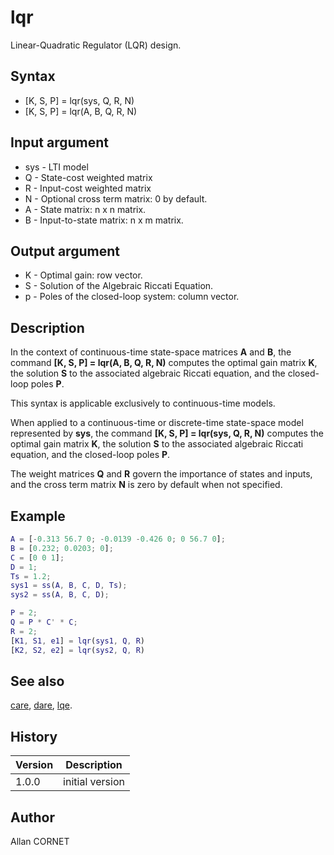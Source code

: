 # lqr

Linear-Quadratic Regulator (LQR) design.

## Syntax

- [K, S, P] = lqr(sys, Q, R, N)
- [K, S, P] = lqr(A, B, Q, R, N)

## Input argument

- sys - LTI model
- Q - State-cost weighted matrix
- R - Input-cost weighted matrix
- N - Optional cross term matrix: 0 by default.
- A - State matrix: n x n matrix.
- B - Input-to-state matrix: n x m matrix.

## Output argument

- K - Optimal gain: row vector.
- S - Solution of the Algebraic Riccati Equation.
- p - Poles of the closed-loop system: column vector.

## Description

  <p>In the context of continuous-time state-space matrices <b>A</b> and <b>B</b>, the command <b>[K, S, P] = lqr(A, B, Q, R, N)</b> computes the optimal gain matrix <b>K</b>, the solution <b>S</b> to the associated algebraic Riccati equation, and the closed-loop poles <b>P</b>.</p>
  <p>This syntax is applicable exclusively to continuous-time models.</p>
  <p>When applied to a continuous-time or discrete-time state-space model represented by <b>sys</b>, the command <b>[K, S, P] = lqr(sys, Q, R, N)</b> computes the optimal gain matrix <b>K</b>, the solution <b>S</b> to the associated algebraic Riccati equation, and the closed-loop poles <b>P</b>.</p>
  <p>The weight matrices <b>Q</b> and <b>R</b> govern the importance of states and inputs, and the cross term matrix <b>N</b> is zero by default when not specified.</p>

## Example

```matlab
A = [-0.313 56.7 0; -0.0139 -0.426 0; 0 56.7 0];
B = [0.232; 0.0203; 0];
C = [0 0 1];
D = 1;
Ts = 1.2;
sys1 = ss(A, B, C, D, Ts);
sys2 = ss(A, B, C, D);

P = 2;
Q = P * C' * C;
R = 2;
[K1, S1, e1] = lqr(sys1, Q, R)
[K2, S2, e2] = lqr(sys2, Q, R)
```

## See also

[care](care.md), [dare](dare.md), [lqe](lqe.md).

## History

| Version | Description     |
| ------- | --------------- |
| 1.0.0   | initial version |

## Author

Allan CORNET

